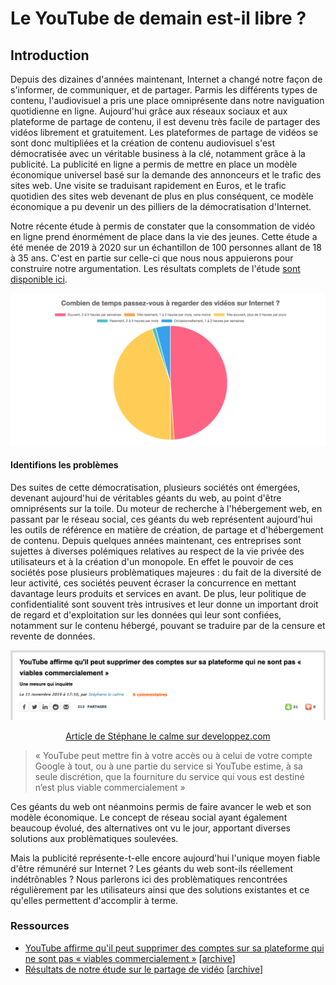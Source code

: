 Le YouTube de demain est-il libre ?
===

## Introduction

Depuis des dizaines d'années maintenant, Internet a changé notre façon de s'informer, de communiquer, et de partager. Parmis les différents types de contenu, l'audiovisuel a pris une place omniprésente dans notre naviguation quotidienne en ligne. Aujourd'hui grâce aux réseaux sociaux et aux plateforme de partage de contenu, il est devenu très facile de partager des vidéos librement et gratuitement. Les plateformes de partage de vidéos se  sont donc multipliées et la création de contenu audiovisuel s'est démocratisée avec un véritable business à la clé, notamment grâce à la publicité. La publicité en ligne a permis de mettre en place un modèle économique universel basé sur la demande des annonceurs et le trafic des sites web. Une visite se traduisant rapidement en Euros, et le trafic quotidien des sites web devenant de plus en plus conséquent, ce modèle économique a pu devenir un des pilliers de la démocratisation d'Internet.

Notre récente étude à permis de constater que la consommation de vidéo en ligne prend énormément de place dans la vie des jeunes. Cette étude a été menée de 2019 à 2020 sur un échantillon de 100 personnes allant de 18 à 35 ans. C'est en partie sur celle-ci que nous nous appuierons pour construire notre argumentation. Les résultats complets de l'étude [sont disponible ici](https://github.com/sundowndev/livre-blanc-video/blob/master/data/responses.csv).

![](./assets/study_1.png)

#### Identifions les problèmes

Des suites de cette démocratisation, plusieurs sociétés ont émergées, devenant aujourd'hui de véritables géants du web, au point d'être omniprésents sur la toile. Du moteur de recherche à l'hébergement web, en passant par le réseau social, ces géants du web représentent aujourd'hui les outils de référence en matière de création, de partage et d'hébergement de contenu. Depuis quelques années maintenant, ces entreprises sont sujettes à diverses polémiques relatives au respect de la vie privée des utilisateurs et à la création d'un monopole. En effet le pouvoir de ces sociétés pose plusieurs problèmatiques majeures : du fait de la diversité de leur activité, ces sociétés peuvent écraser la concurrence en mettant davantage leurs produits et services en avant. De plus, leur politique de confidentialité sont souvent très intrusives et leur donne un important droit de regard et d'exploitation sur les données qui leur sont confiées, notamment sur le contenu hébergé, pouvant se traduire par de la censure et revente de données.

![](./assets/screenshot_1.png)
<div align="center">
    <a href="https://web.archive.org/web/20191112074907/https://www.developpez.com/actu/283999/YouTube-affirme-qu-il-peut-supprimer-des-comptes-sur-sa-plateforme-qui-ne-sont-pas-viables-commercialement-une-mesure-qui-inquiete/" target="_blank">Article de Stéphane le calme sur developpez.com</a>
</div>

>« YouTube peut mettre fin à votre accès ou à celui de votre compte Google à tout, ou à une partie du service si YouTube estime, à sa seule discrétion, que la fourniture du service qui vous est destiné n’est plus viable commercialement »

Ces géants du web ont néanmoins permis de faire avancer le web et son modèle économique. Le concept de réseau social ayant également beaucoup évolué, des alternatives ont vu le jour, apportant diverses solutions aux problèmatiques soulevées.

Mais la publicité représente-t-elle encore aujourd'hui l'unique moyen fiable d'être rémunéré sur Internet ? Les géants du web sont-ils réellement indétrônables ? Nous parlerons ici des problèmatiques rencontrées régulièrement par les utilisateurs ainsi que des solutions existantes et ce qu'elles permettent d'accomplir à terme.

### Ressources

- [YouTube affirme qu'il peut supprimer des comptes sur sa plateforme qui ne sont pas « viables commercialement »][1] [[archive][1_archive]]
- [Résultats de notre étude sur le partage de vidéo][2] [[archive][2_archive]]

[1]:https://www.developpez.com/actu/283999/YouTube-affirme-qu-il-peut-supprimer-des-comptes-sur-sa-plateforme-qui-ne-sont-pas-viables-commercialement-une-mesure-qui-inquiete/
[1_archive]:https://web.archive.org/web/20191112074907/https://www.developpez.com/actu/283999/YouTube-affirme-qu-il-peut-supprimer-des-comptes-sur-sa-plateforme-qui-ne-sont-pas-viables-commercialement-une-mesure-qui-inquiete/
[2]: https://github.com/sundowndev/livre-blanc-video/blob/master/data/responses.csv
[2_archive]: https://raw.githubusercontent.com/sundowndev/livre-blanc-video/3e924ba686e5b351bfa2b744703955b6ca8c5aa4/data/responses.csv